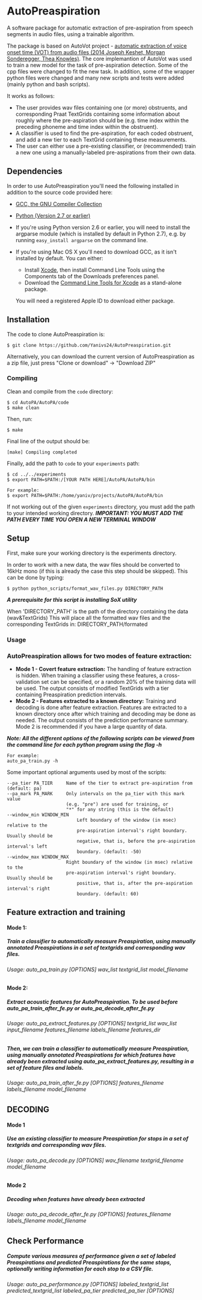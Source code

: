 # AutoPreaspiration
A software package for automatic extraction of pre-aspiration from speech segments in audio files,  using a trainable algorithm.

The package is based on AutoVot project - [automatic extraction of voice onset time (VOT) from audio 
files (2014 Joseph Keshet, Morgan Sonderegger, Thea Knowles)](https://github.com/mlml/autovot). The core implemantion of AutoVot was used to train a new model for the task of pre-aspiration detection. Some of the cpp files were changed
to fit the new task. In addition, some of the wrapper python files were changed and many new scripts and 
tests were added (mainly python and bash scripts).

It works as follows:
* The user provides wav files containing one (or more) obstruents, and corresponding Praat TextGrids containing some information about roughly where the pre-aspiration should be (e.g. time index within the preceding phoneme and time index within the obstruent).
* A classifier is used to find the pre-aspiration, for each coded obstruent, and add a new tier to each TextGrid containing these measurements.
* The user can either use a pre-existing classifier, or (recommended) train a new one using a manually-labeled pre-aspirations from their own data.

## Dependencies
In order to use AutoPreaspiration you'll need the following installed in addition to the source code provided here:
* [GCC, the GNU Compiler Collection](http://gcc.gnu.org/install/download.html)
* [Python (Version 2.7 or earlier)](https://www.python.org/download/releases/2.7.6>)
* If you're using Python version 2.6 or earlier, you will need to install the argparse module (which is installed by default in Python 2.7), e.g. by running `easy_install argparse` on the command line.
* If you're using Mac OS X you'll need to download GCC, as it isn't installed by default.  You can either:
	* Install [Xcode](http://itunes.apple.com/us/app/xcode/id497799835?ls=1&mt=12), then install Command Line Tools using the Components tab of the Downloads preferences panel.
	* Download the [Command Line Tools for Xcode](http://developer.apple.com/downloads) as a stand-alone package.

  You will need a registered Apple ID to download either package.
  
## Installation

The code to clone AutoPreaspiration is: 

	$ git clone https://github.com/Yanivs24/AutoPreaspiration.git
	

Alternatively, you can download the current version of AutoPreaspiration as a zip file, just press "Clone or download" -> "Download ZIP"

### Compiling
Clean and compile from the `code` directory:

	$ cd AutoPA/AutoPA/code
	$ make clean

Then, run:

	$ make

Final line of the output should be:

	[make] Compiling completed
    

Finally, add the path to `code` to your `experiments` path:

	$ cd ../../experiments
	$ export PATH=$PATH:/[YOUR PATH HERE]/AutoPA/AutoPA/bin
	
	For example:
	$ export PATH=$PATH:/home/yaniv/projects/AutoPA/AutoPA/bin

If not working out of the given `experiments` directory, you must add the path to your intended working directory.
***IMPORTANT: YOU MUST ADD THE PATH EVERY TIME YOU OPEN A NEW TERMINAL WINDOW***

## Setup
First, make sure your working directory is the experiments directory.

In order to work with a new data, the wav files should be converted to 16kHz mono (if this is already the case this step should be
skipped).
This can be done by typing:

	$ python python_scripts/format_wav_files.py DIRECTORY_PATH
	
***A prerequisite for this script is installing SoX utility***

When 'DIRECTORY_PATH' is the path of the directory containing the data (wav&TextGrids)
This will place all the formatted wav files and the corresponding TextGrids in: DIRECTORY_PATH/formated

### Usage

### AutoPreaspiration allows for two modes of feature extraction:

* **Mode 1 - Covert feature extraction:** The handling of feature extraction is hidden. When training a classifier using these features, a cross-validation set can be specified, or a random 20% of the training data will be used. The output consists of modified TextGrids with a tier containing Preaspiration prediction intervals.
* **Mode 2 - Features extracted to a known directory:** Training and decoding is done after feature extraction. Features are extracted to a known directory once after which training and decoding may be done as needed. The output consists of the prediction performance summary. Mode 2 is recommended if you have a large quantity of data. 

***Note: All the different options of the following scripts can be viewed from the command line for each python program using the flag -h***

	For example:
	auto_pa_train.py -h
	
Some important optional arguments used by most of the scripts:

	--pa_tier PA_TIER     Name of the tier to extract pre-aspiration from (default: pa)
	--pa_mark PA_MARK     Only intervals on the pa_tier with this mark value
        	              (e.g. "pre") are used for training, or
                	      "*" for any string (this is the default)
	--window_min WINDOW_MIN
                              Left boundary of the window (in msec) relative to the
                              pre-aspiration interval's right boundary. Usually should be
                              negative, that is, before the pre-aspiration interval's left
                              boundary. (default: -50)
	--window_max WINDOW_MAX
          	              Right boundary of the window (in msec) relative to the
                 	      pre-aspiration interval's right boundary. Usually should be
                              positive, that is, after the pre-aspiration interval's right
                              boundary. (default: 60)



## Feature extraction and training

#### Mode 1:
##### *Train a classifier to automatically measure Preaspiration, using manually annotated Preaspirations in a set of textgrids and corresponding wav files.*
###### Usage: auto\_pa\_train.py [OPTIONS] wav\_list textgrid\_list model_filename 

#### Mode 2: 
##### *Extract acoustic features for AutoPreaspiration. To be used before auto_pa_train_after_fe.py or auto_pa_decode_after_fe.py*
###### Usage: auto\_pa\_extract\_features.py [OPTIONS] textgrid\_list wav\_list input\_filename features\_filename labels\_filename features_dir

##### *Then, we can train a classifier to automatically measure Preaspiration, using manually annotated Preaspirations for which features have already been extracted using auto_pa_extract_features.py, resulting in a set of feature files and labels.*
###### Usage: auto\_pa\_train\_after\_fe.py [OPTIONS] features\_filename labels\_filename model\_filename

## DECODING

#### Mode 1
##### *Use an existing classifier to measure Preaspiration for stops in a set of textgrids and corresponding wav files.*
###### Usage: auto\_pa\_decode.py [OPTIONS] wav\_filename textgrid\_filename model\_filename

                        
#### Mode 2
##### *Decoding when features have already been extracted*
###### Usage: auto_pa_decode_after_fe.py [OPTIONS] features_filename labels_filename model_filename

## Check Performance
##### *Compute various measures of performance given a set of labeled Preaspirations and predicted Preaspirations for the same stops, optionally writing information for each stop to a CSV file.*
###### Usage: auto_pa_performance.py [OPTIONS] labeled_textgrid_list predicted_textgrid_list labeled_pa_tier predicted_pa_tier [OPTIONS]
